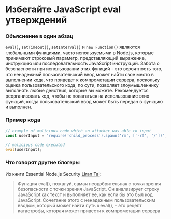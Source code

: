 # Избегайте JavaScript eval утверждений

### Объяснение в один абзац

`eval()`, `setTimeout()`, `setInterval()` и `new Function()` являются глобальными функциями, часто используемыми в Node.js, которые принимают строковый параметр, представляющий выражение, инструкцию или последовательность JavaScript инструкций. Забота о безопасности при использовании этих функций - это вероятность того, что ненадежный пользовательский ввод может найти свое место в выполнении кода, что приведет к компрометации сервера, поскольку оценка пользовательского кода, по сути, позволяет злоумышленнику выполнять любые действия, которые вы можете. Рекомендуется реорганизовать код, чтобы не полагаться на использование этих функций, когда пользовательский ввод может быть передан в функцию и выполнен.

### Пример кода

```javascript
// example of malicious code which an attacker was able to input
const userInput = "require('child_process').spawn('rm', ['-rf', '/'])";

// malicious code executed
eval(userInput);
```

### Что говорят другие блогеры

Из книги Essential Node.js Security [Liran Tal](https://leanpub.com/nodejssecurity):
> Функция eval(), пожалуй, самая неодобрительная с точки зрения безопасности с точки зрения JavaScript. Он анализирует строку JavaScript как текст и выполняет ее, как если бы это был код JavaScript.
Сочетание этого с ненадежным пользовательским вводом, который может найти путь к eval(), - это рецепт катастрофы, которая может привести к компрометации сервера
